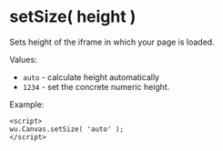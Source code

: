 setSize( height )
===
Sets height of the iframe in which your page is loaded.

Values:

*  `auto` - calculate height automatically
*  `1234` - set the concrete numeric height.

Example:

```
<script>
wu.Canvas.setSize( 'auto' );
</script>
```
